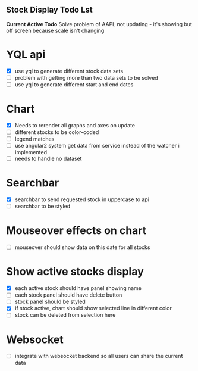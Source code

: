 ## Stock Display Todo Lst

**Current Active Todo**
Solve problem of AAPL not updating - it's showing but off screen because scale isn't changing

# YQL api
- [x] use yql to generate different stock data sets
- [ ] problem with getting more than two data sets to be solved
- [ ] use yql to generate different start and end dates

# Chart
- [x] Needs to rerender all graphs and axes on update
- [ ] different stocks to be color-coded
- [ ] legend matches
- [ ] use angular2 system get data from service instead of the watcher i implemented
- [ ] needs to handle no dataset

# Searchbar
- [x] searchbar to send requested stock in uppercase to api
- [ ] searchbar to be styled

# Mouseover effects on chart
- [ ] mouseover should show data on this date for all stocks

# Show active stocks display
- [x] each active stock should have panel showing name
- [ ] each stock panel should have delete button
- [ ] stock panel should be styled
- [x] if stock active, chart should show selected line in different color
- [ ] stock can be deleted from selection here

# Websocket
- [ ] integrate with websocket backend so all users can share the current data